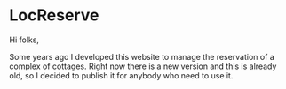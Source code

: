 # LocReserve

Hi folks,

Some years ago I developed this website to manage the reservation of a complex of cottages. Right now there is a new version and this is already old, so I decided to publish it for anybody who need to use it. 
